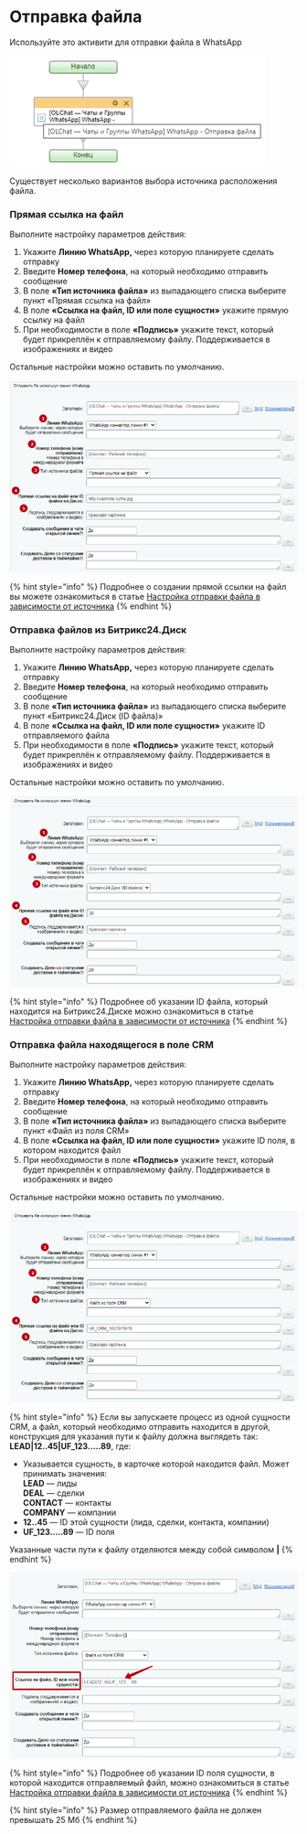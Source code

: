 # Отправка файла

Используйте это активити для отправки файла в WhatsApp

![](<../../.gitbook/assets/image (906).png>)

Существует несколько вариантов выбора источника расположения файла.

### Прямая ссылка на файл

Выполните настройку параметров действия:

1. Укажите **Линию WhatsApp,** через которую планируете сделать отправку
2. Введите **Номер телефона**, на который необходимо отправить сообщение
3. В поле **«Тип источника файла»** из выпадающего списка выберите пункт «Прямая ссылка на файл»
4. В поле **«Ссылка на файл, ID или поле сущности»** укажите прямую ссылку на файл
5. При необходимости в поле **«Подпись»** укажите текст, который будет прикреплён к отправляемому файлу. Поддерживается в изображениях и видео

Остальные настройки можно оставить по умолчанию.

![](<../../.gitbook/assets/image (685).png>)

{% hint style="info" %}
Подробнее о создании прямой ссылки на файл вы можете ознакомиться в статье [Настройка отправки файла в зависимости от источника](https://docs.olchat.io/roboty-i-aktiviti/sozdanie-pryamoi-ssylki-na-fail#sozdanie-pryamoi-ssylki-na-fail)
{% endhint %}

### **Отправка файлов из Битрикс24.Диск**

Выполните настройку параметров действия:

1. Укажите **Линию WhatsApp,** через которую планируете сделать отправку
2. Введите **Номер телефона**, на который необходимо отправить сообщение
3. В поле **«Тип источника файла»** из выпадающего списка выберите пункт «Битрикс24.Диск (ID файла)»
4. В поле **«Ссылка на файл, ID или поле сущности»** укажите ID отправляемого файла
5. При необходимости в поле **«Подпись»** укажите текст, который будет прикреплён к отправляемому файлу. Поддерживается в изображениях и видео

Остальные настройки можно оставить по умолчанию.

![](<../../.gitbook/assets/image (50).png>)

{% hint style="info" %}
Подробнее об указании ID файла, который находится на Битрикс24.Диске можно ознакомиться в статье [Настройка отправки файла в зависимости от источника](https://docs.olchat.io/roboty-i-aktiviti/sozdanie-pryamoi-ssylki-na-fail#ukazanie-id-otpravlyaemogo-faila)
{% endhint %}

### Отправка файла находящегося в поле CRM

Выполните настройку параметров действия:

1. Укажите **Линию WhatsApp,** через которую планируете сделать отправку
2. Введите **Номер телефона**, на который необходимо отправить сообщение
3. В поле **«Тип источника файла»** из выпадающего списка выберите пункт «Файл из поля CRM»
4. В поле **«Ссылка на файл, ID или поле сущности»** укажите ID поля, в котором находится файл
5. При необходимости в поле **«Подпись»** укажите текст, который будет прикреплён к отправляемому файлу. Поддерживается в изображениях и видео

Остальные настройки можно оставить по умолчанию.

![](<../../.gitbook/assets/image (883).png>)

{% hint style="info" %}
Если вы запускаете процесс из одной сущности CRM, а файл, который необходимо отправить находится в другой, конструкция для указания пути к файлу должна выглядеть так: **LEAD|12..45|UF\_123.....89**, где:

* Указывается сущность, в карточке которой находится файл. Может принимать значения:\
  **LEAD** — лиды\
  **DEAL** — сделки\
  **CONTACT** — контакты\
  **COMPANY** — компании
* **12..45** — ID этой сущности (лида, сделки, контакта, компании)
* **UF\_123.....89** — ID поля

Указанные части пути к файлу отделяются между собой символом **|**
{% endhint %}

![](<../../.gitbook/assets/image (104).png>)

{% hint style="info" %}
Подробнее об указании ID поля сущности, в которой находится отправляемый файл, можно ознакомиться в статье [Настройка отправки файла в зависимости от источника](https://docs.olchat.io/roboty-i-aktiviti/sozdanie-pryamoi-ssylki-na-fail#ukazanie-id-polya-v-kotorom-nakhoditsya-otpravlyaemyi-fail)
{% endhint %}

{% hint style="info" %}
Размер отправляемого файла не должен превышать 25 Мб
{% endhint %}
